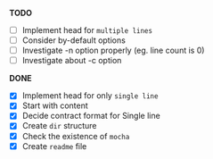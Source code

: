 **TODO**
- [ ] Implement head for `multiple lines`
- [ ] Consider by-default options
- [ ] Investigate -n option properly (eg. line count is 0)
- [ ] Investigate about -c option

**DONE**

- [x] Implement head for only `single line`
- [x] Start with content
- [x] Decide contract format for Single line
- [x] Create `dir` structure
- [x] Check the existence of `mocha`
- [x] Create `readme` file